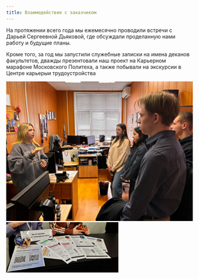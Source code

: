 ```yaml
---
title: Взаимодействие с заказчиком
---
```


На протяжении всего года мы ежемесячно проводили встречи с Дарьей Сергеевной Дьяковой, где обсуждали проделанную нами работу и будущие планы. 

Кроме того, за год мы запустили служебные записки на имена деканов факультетов, дважды презентовали наш проект на Карьерном марафоне Московского Политеха, а также побывали на экскурсии в Центре карьерыи трудоустройства

![](excursion.png)
![](marathon.png)
